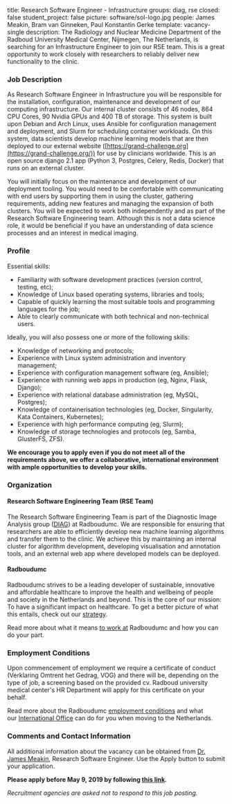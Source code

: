 title: Research Software Engineer - Infrastructure
groups: diag, rse
closed: false
student_project: false
picture: software/sol-logo.jpg
people: James Meakin, Bram van Ginneken, Paul Konstantin Gerke
template: vacancy-single
description: The Radiology and Nuclear Medicine Department of the Radboud University Medical Center, Nijmegen, The Netherlands, is searching for an Infrastructure Engineer to join our RSE team. This is a great opportunity to work closely with researchers to reliably deliver new functionality to the clinic.

### Job Description

As Research Software Engineer in Infrastructure you will be responsible for the installation, configuration, maintenance and development of our computing infrastructure. Our internal cluster consists of 46 nodes, 864 CPU Cores, 90 Nvidia GPUs and 400 TB of storage. This system is built upon Debian and Arch Linux, uses Ansible for configuration management and deployment, and Slurm for scheduling container workloads. On this system, data scientists develop machine learning models that are then deployed to our external website ([https://grand-challenge.org](https://grand-challenge.org/)) for use by clinicians worldwide. This is an open source django 2.1 app (Python 3, Postgres, Celery, Redis, Docker) that runs on an external cluster.

You will initially focus on the maintenance and development of our deployment tooling. You would need to be comfortable with communicating with end users by supporting them in using the cluster, gathering requirements, adding new features and managing the expansion of both clusters. You will be expected to work both independently and as part of the Research Software Engineering team. Although this is not a data science role, it would be beneficial if you have an understanding of data science processes and an interest in medical imaging.

### Profile

Essential skills:

-   Familiarity with software development practices (version control, testing, etc);
-   Knowledge of Linux based operating systems, libraries and tools;
-   Capable of quickly learning the most suitable tools and programming languages for the job;
-   Able to clearly communicate with both technical and non-technical users.

Ideally, you will also possess one or more of the following skills: 

-   Knowledge of networking and protocols;
-   Experience with Linux system administration and inventory management;
-   Experience with configuration management software (eg, Ansible);
-   Experience with running web apps in production (eg, Nginx, Flask, Django);
-   Experience with relational database administration (eg, MySQL, Postgres);
-   Knowledge of containerisation technologies (eg, Docker, Singularity, Kata Containers, Kubernetes);
-   Experience with high performance computing (eg, Slurm);
-   Knowledge of storage technologies and protocols (eg, Samba, GlusterFS, ZFS).

**We encourage you to apply even if you do not meet all of the requirements above, we offer a collaborative, international environment with ample opportunities to develop your skills.**

### Organization

#### Research Software Engineering Team (RSE Team)
The Research Software Engineering Team is part of the Diagnostic Image Analysis group ([DIAG](http://diagnijmegen.nl/index.php/Home)) at Radboudumc. We are responsible for ensuring that researchers are able to efficiently develop new machine learning algorithms and transfer them to the clinic. We achieve this by maintaining an internal cluster for algorithm development, developing visualisation and annotation tools, and an external web app where developed models can be deployed.

#### Radboudumc
Radboudumc strives to be a leading developer of sustainable, innovative and affordable healthcare to improve the health and wellbeing of people and society in the Netherlands and beyond. This is the core of our mission: To have a significant impact on healthcare. To get a better picture of what this entails, check out our [strategy](http://www.radboudumc.nl/en/about-radboudumc/our-strategy).

Read more about what it means [to work at](https://www.radboudumc.nl/en/working-at) Radboudumc and how you can do your part.

### Employment Conditions

Upon commencement of employment we require a certificate of conduct (Verklaring Omtrent het Gedrag, VOG) and there will be, depending on the type of job, a screening based on the provided cv. Radboud university medical center's HR Department will apply for this certificate on your behalf.

Read more about the Radboudumc [employment conditions](http://www.radboudumc.nl/en/working-at/terms-and-conditions) and what our [International Office](https://www.radboudumc.nl/en/working-at/international-office) can do for you when moving to the Netherlands.

### Comments and Contact Information

All additional information about the vacancy can be obtained from [Dr. James Meakin](mailto:James.Meakin@radboudumc.nl), Research Software Engineer. Use the Apply button to submit your application.

**Please apply before May 9, 2019 by following [this link](https://www.radboudumc.nl/en/vacancies/67221-research-software-engineer-infrastructure).**

*Recruitment agencies are asked not to respond to this job posting.*

